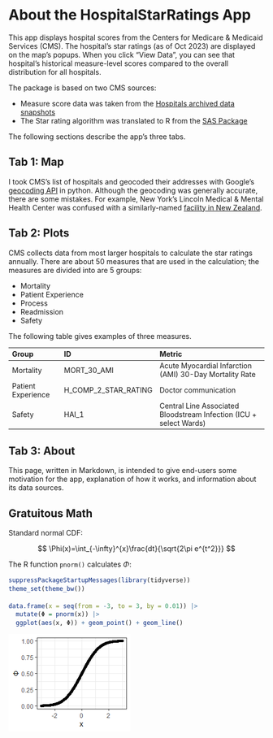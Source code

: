 # About the HospitalStarRatings App


This app displays hospital scores from the Centers for Medicare &
Medicaid Services (CMS). The hospital’s star ratings (as of Oct 2023)
are displayed on the map’s popups. When you click “View Data”, you can
see that hospital’s historical measure-level scores compared to the
overall distribution for all hospitals.

The package is based on two CMS sources:

- Measure score data was taken from the [Hospitals archived data
  snapshots](https://data.cms.gov/provider-data/archived-data/hospitals)
- The Star rating algorithm was translated to R from the [SAS
  Package](https://qualitynet.cms.gov/inpatient/public-reporting/overall-ratings/sas)

The following sections describe the app’s three tabs.

## Tab 1: Map

I took CMS’s list of hospitals and geocoded their addresses with
Google’s [geocoding
API](https://developers.google.com/maps/documentation/geocoding/overview)
in python. Although the geocoding was generally accurate, there are some
mistakes. For example, New York’s Lincoln Medical & Mental Health Center
was confused with a similarly-named [facility in New
Zealand](https://lincolnmedical.nz/).

## Tab 2: Plots

CMS collects data from most larger hospitals to calculate the star
ratings annually. There are about 50 measures that are used in the
calculation; the measures are divided into are 5 groups:

- Mortality
- Patient Experience
- Process
- Readmission
- Safety

The following table gives examples of three measures.

<div class="about-table">

| Group | ID | Metric |
|:---|:---|:---|
| Mortality | MORT_30_AMI | Acute Myocardial Infarction (AMI) 30-Day Mortality Rate |
| Patient Experience | H_COMP_2_STAR_RATING | Doctor communication |
| Safety | HAI_1 | Central Line Associated Bloodstream Infection (ICU + select Wards) |

</div>

## Tab 3: About

This page, written in Markdown, is intended to give end-users some
motivation for the app, explanation of how it works, and information
about its data sources.

## Gratuitous Math

Standard normal CDF:

$$
\Phi(x)=\int_{-\infty}^{x}\frac{dt}{\sqrt{2\pi e^{t^2}}}
$$

The R function `pnorm()` calculates $\Phi$:

``` r
suppressPackageStartupMessages(library(tidyverse))
theme_set(theme_bw())

data.frame(x = seq(from = -3, to = 3, by = 0.01)) |>
  mutate(Φ = pnorm(x)) |>
  ggplot(aes(x, Φ)) + geom_point() + geom_line()
```

![](About_files/figure-commonmark/unnamed-chunk-2-1.png)

